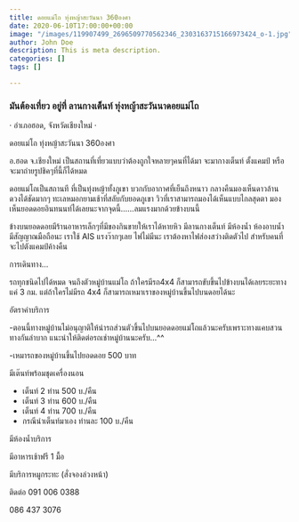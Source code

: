 ```yaml
---
title: ดอยแม่โถ ทุ่งหญ้าสะวันนา 360องศา
date: 2020-06-10T17:00:00+00:00
image: "/images/119907499_2696509770562346_2303163715166973424_o-1.jpg"
author: John Doe
description: This is meta description.
categories: []
tags: []

---
```

### มันต้องเที่ยว อยู่ที่ ลานกางเต็นท์ ทุ่งหญ้าสะวันนาดอยแม่โถ

· อำเภอฮอด, จังหวัดเชียงใหม่ ·

ดอยแม่โถ ทุ่งหญ้าสะวันนา 360องศา

อ.ฮอด จ.เชียงใหม่ เป็นสถานที่เที่ยวแบบว่าต้องถูกใจหลายๆคนที่ได้มา จะมากางเต็นท์ ตั้งแคมป์ หรือจะมาถ่ายรูปชิคๆที่นี้ก็ได้หมด

ดอยแม่โถเป็นสถานที ที่เป็นทุ่งหญ้าทั้งภูเขา บวกกับอากาศที่เย็นถึงหนาว กลางคืนมองเห็นดาวล้านดวงได้ชัดมากๆ ทะเลหมอกยามเช้าที่สลับกับยอดภูเขา วิวที่เราสามารถมองได้เห็นแบบไกลสุดตา มองเห็นยอดดอยอินทนนท์ได้เลยนะจากจุดนี้......ลมแรงมากด้วยข้างบนนี้

ข้างบนยอดดอยมีร้านอาหารเล็กๆที่มีของกินขายให้เราได้หายหิว มีลานกางเต็นท์ มีห้องน้ำ ห้องอาบน้ำ มีสัญญาณมือถือนะ เราใช้ AIS แรงว๊ากๆเลย ไฟไม่มีนะ เราต้องหาไฟส่องสว่างติดตัวไป สำหรับคนที่จะไปตังแคมป์ค้างคืน

การเดินทาง...

รถทุกชนิดไปได้หมด จนถึงตัวหมู่บ้านแม่โถ ถ้าใครมีรถ4x4 ก็สามารถขับขึ้นไปข้างบนได้เลยระยะทางแค่ 3 กม. แต่ถ้าใครไม่มีรถ 4x4 ก็สามารถเหมาเราของหมู่บ้านขึ้นไปบนดอยได้นะ

อัตราค่าบริการ

\-ตอนนี้ทางหมู่บ้านไม่อนุญาติให้นำรถส่วนตัวขึ้นไปบนยอดดอยแม่โถแล้วนะครับเพราะทางแคบสวนทางกันลำบาก แนะนำให้ติดต่อรถเช่าหมู่บ้านนะครับ...^^

\-เหมารถของหมู่บ้านขึ้นไปยอดดอย 500 บาท

มีเต๊นท์พร้อมชุดเครื่องนอน

* เต็นท์ 2 ท่าน 500 บ./คืน
* เต็นท์ 3 ท่าน 600 บ./คืน
* เต็นท์ 4 ท่าน 700 บ./คืน
* กรณีนำเต็นท์มาเอง ท่านละ 100 บ./คืน

มีห้องน้ำบริการ

มีอาหารเช้าฟรี 1 มื้อ

มีบริการหมูกระทะ (สั่งจองล่วงหน้า)

ติดต่อ  091 006 0388

086 437 3076